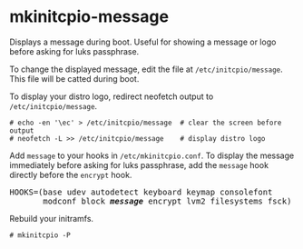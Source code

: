 mkinitcpio-message
==================

Displays a message during boot. Useful for showing a message or logo before
asking for luks passphrase.

To change the displayed message, edit the file at `/etc/initcpio/message`.
This file will be catted during boot.

To display your distro logo, redirect neofetch output to
`/etc/initcpio/message`.
```
# echo -en '\ec' > /etc/initcpio/message  # clear the screen before output
# neofetch -L >> /etc/initcpio/message    # display distro logo
```

Add `message` to your hooks in `/etc/mkinitcpio.conf`. To display the message
immediately before asking for luks passphrase, add the `message` hook directly
before the `encrypt` hook.
<pre>
HOOKS=(base udev autodetect keyboard keymap consolefont
       modconf block <b><i>message</i></b> encrypt lvm2 filesystems fsck)
</pre>

Rebuild your initramfs.
```
# mkinitcpio -P
```
